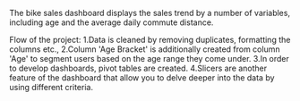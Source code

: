 The bike sales dashboard displays the sales trend by a number of variables, including age and the average daily commute distance.

Flow of the project:
1.Data is cleaned by removing duplicates, formatting the columns etc.,
2.Column 'Age Bracket' is additionally created from column 'Age' to segment users based on the age range they come under.
3.In order to develop dashboards, pivot tables are created.
4.Slicers are another feature of the dashboard that allow you to delve deeper into the data by using different criteria.

